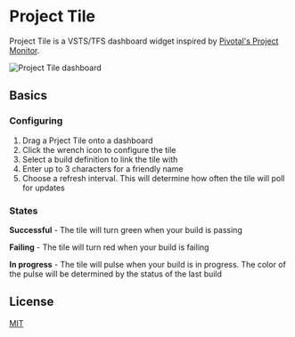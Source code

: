 # Project Tile

Project Tile is a VSTS/TFS dashboard widget inspired by [Pivotal's Project Monitor](https://github.com/pivotal/projectmonitor).

<img src="https://s3.amazonaws.com/heymrcarter-readme-images/preview-screenshot.jpg" alt="Project Tile dashboard" style="max-width:100%"/>

## Basics

### Configuring

1. Drag a Prject Tile onto a dashboard
1. Click the wrench icon to configure the tile
1. Select a build definition to link the tile with
1. Enter up to 3 characters for a friendly name
1. Choose a refresh interval. This will determine how often the tile will poll for updates

### States

**Successful** - The tile will turn green when your build is passing

**Failing** - The tile will turn red when your build is failing

**In progress** - The tile will pulse when your build is in progress. The color of the pulse will be determined by the status of the last build

## License
[MIT](https://opensource.org/license/MIT)